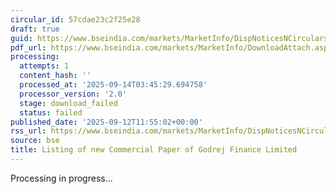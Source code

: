 ```yaml
---
circular_id: 57cdae23c2f25e28
draft: true
guid: https://www.bseindia.com/markets/MarketInfo/DispNoticesNCirculars.aspx?Noticeid={7487C924-1EBC-4687-A379-4A5E07E28D86}&noticeno=20250912-66&dt=09/12/2025&icount=66&totcount=103&flag=0
pdf_url: https://www.bseindia.com/markets/MarketInfo/DownloadAttach.aspx?id=20250912-66&attachedId=
processing:
  attempts: 1
  content_hash: ''
  processed_at: '2025-09-14T03:45:29.694758'
  processor_version: '2.0'
  stage: download_failed
  status: failed
published_date: '2025-09-12T11:55:02+00:00'
rss_url: https://www.bseindia.com/markets/MarketInfo/DispNoticesNCirculars.aspx?Noticeid={7487C924-1EBC-4687-A379-4A5E07E28D86}&noticeno=20250912-66&dt=09/12/2025&icount=66&totcount=103&flag=0
source: bse
title: Listing of new Commercial Paper of Godrej Finance Limited
---
```


Processing in progress...